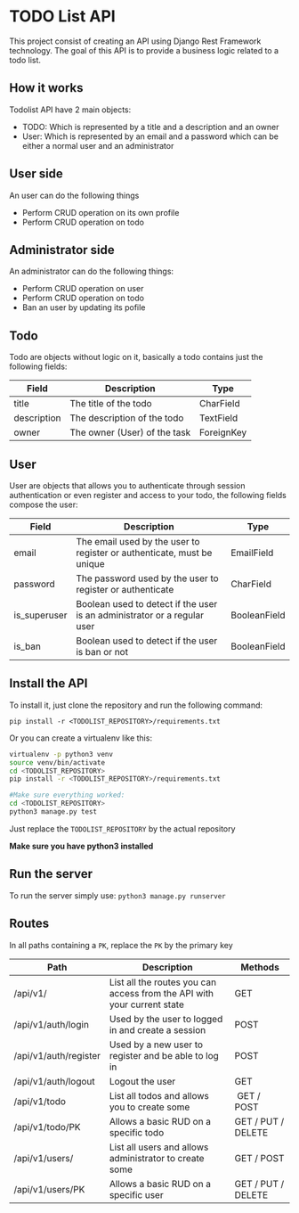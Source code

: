 # TODO List API

This project consist of creating an API using Django Rest Framework technology. The goal of this API is to provide a business logic related to a
todo list.

## How it works

Todolist API have 2 main objects:
- TODO: Which is represented by a title and a description and an owner
- User: Which is represented by an email and a password which can be either a normal user and an administrator

## User side

An user can do the following things
- Perform CRUD operation on its own profile
- Perform CRUD operation on todo

## Administrator side

An administrator can do the following things:
- Perform CRUD operation on user
- Perform CRUD operation on todo
- Ban an user by updating its pofile

## Todo

Todo are objects without logic on it, basically a todo contains just the following fields:

| Field       | Description                  | Type       |
| ----------- | ---------------------------- | ---------- |
| title       | The title of the todo        | CharField  |
| description | The description of the todo  | TextField  |
| owner       | The owner (User) of the task | ForeignKey |

## User

User are objects that allows you to authenticate through session authentication or even register
and access to your todo, the following fields compose the user:

| Field        | Description                                                                  | Type         |
| ------------ | ---------------------------------------------------------------------------- | ------------ |
| email        | The email used by the user to register or authenticate, must be unique       | EmailField   |
| password     | The password used by the user to register or authenticate                    | CharField    |
| is_superuser | Boolean used to detect if the user is an administrator or a regular user     | BooleanField |
| is_ban       | Boolean used to detect if the user is ban or not                             | BooleanField |

## Install the API

To install it, just clone the repository and run the following command:

`pip install -r <TODOLIST_REPOSITORY>/requirements.txt`

Or you can create a virtualenv like this:

```sh
virtualenv -p python3 venv
source venv/bin/activate
cd <TODOLIST_REPOSITORY>
pip install -r <TODOLIST_REPOSITORY>/requirements.txt

#Make sure everything worked:
cd <TODOLIST_REPOSITORY>
python3 manage.py test
```

Just replace the `TODOLIST_REPOSITORY` by the actual repository

**Make sure you have python3 installed**

## Run the server

To run the server simply use: `python3 manage.py runserver`

## Routes

In all paths containing a `PK`, replace the `PK` by the primary key

| Path     | Description                                                             | Methods |
| -------- | ----------------------------------------------------------------------- | ------- |
| /api/v1/ | List all the routes you can access from the API with your current state | GET     |
| /api/v1/auth/login | Used by the user to logged in and create a session            | POST    |
| /api/v1/auth/register | Used by a new user to register and be able to log in       | POST    |
| /api/v1/auth/logout   | Logout the user                                            | GET     |
| /api/v1/todo          | List all todos and allows you to create some               | GET / POST |
| /api/v1/todo/PK     | Allows a basic RUD on a specific todo                     | GET / PUT / DELETE |
| /api/v1/users/        | List all users and allows administrator to create some     | GET / POST |
| /api/v1/users/PK    | Allows a basic RUD on a specific user                     | GET / PUT / DELETE |
